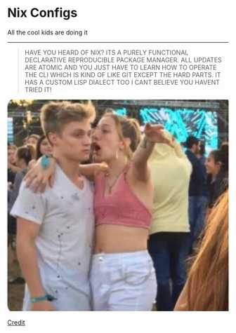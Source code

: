 # Nix Configs

All the cool kids are doing it

<hr />

> HAVE YOU HEARD OF NIX? ITS A PURELY FUNCTIONAL DECLARATIVE REPRODUCIBLE PACKAGE MANAGER. ALL UPDATES ARE ATOMIC AND YOU JUST HAVE TO LEARN HOW TO OPERATE THE CLI WHICH IS KIND OF LIKE GIT EXCEPT THE HARD PARTS. IT HAS A CUSTOM LISP DIALECT TOO I CANT BELIEVE YOU HAVENT TRIED IT!
<img src="meme.png" />

[Credit](https://twitter.com/lorenc_dan/status/1560942798110588929)
